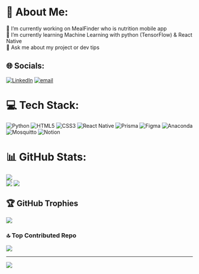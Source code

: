 # 💫 About Me:
🔭 I’m currently working on MealFinder who is nutrition mobile app<br>🌱 I’m currently learning Machine Learning with python (TensorFlow) & React Native<br>💬 Ask me about my project or dev tips<br>


## 🌐 Socials:
[![LinkedIn](https://img.shields.io/badge/LinkedIn-%230077B5.svg?logo=linkedin&logoColor=white)](https://linkedin.com/in/joris-noël-14326a239) [![email](https://img.shields.io/badge/Email-D14836?logo=gmail&logoColor=white)](mailto:joris.noel12@gmail.com) 

# 💻 Tech Stack:
![Python](https://img.shields.io/badge/python-3670A0?style=for-the-badge&logo=python&logoColor=ffdd54) ![HTML5](https://img.shields.io/badge/html5-%23E34F26.svg?style=for-the-badge&logo=html5&logoColor=white) ![CSS3](https://img.shields.io/badge/css3-%231572B6.svg?style=for-the-badge&logo=css3&logoColor=white) ![React Native](https://img.shields.io/badge/react_native-%2320232a.svg?style=for-the-badge&logo=react&logoColor=%2361DAFB) ![Prisma](https://img.shields.io/badge/Prisma-3982CE?style=for-the-badge&logo=Prisma&logoColor=white) ![Figma](https://img.shields.io/badge/figma-%23F24E1E.svg?style=for-the-badge&logo=figma&logoColor=white) ![Anaconda](https://img.shields.io/badge/Anaconda-%2344A833.svg?style=for-the-badge&logo=anaconda&logoColor=white) ![Mosquitto](https://img.shields.io/badge/mosquitto-%233C5280.svg?style=for-the-badge&logo=eclipsemosquitto&logoColor=white) ![Notion](https://img.shields.io/badge/Notion-%23000000.svg?style=for-the-badge&logo=notion&logoColor=white)
# 📊 GitHub Stats:
![](https://nirzak-streak-stats.vercel.app/?user=0nuc&theme=catppuccin_latte&hide_border=false)  
![](https://github-readme-stats.vercel.app/api/top-langs/?username=0nuc&theme=catppuccin_latte&hide_border=false&include_all_commits=false&count_private=false&layout=compact)
![](https://github-readme-stats.vercel.app/api?username=0nuc&theme=catppuccin_latte&hide_border=false&include_all_commits=false&count_private=false)



## 🏆 GitHub Trophies
![](https://github-profile-trophy.vercel.app/?username=0nuc&theme=catppuccin_latte&no-frame=true&no-bg=false&margin-w=4)

### 🔝 Top Contributed Repo
![](https://github-contributor-stats.vercel.app/api?username=0nuc&limit=5&theme=catppuccin_latte&combine_all_yearly_contributions=true)

---
[![](https://visitcount.itsvg.in/api?id=0nuc&icon=5&color=0)](https://visitcount.itsvg.in)

<!-- Proudly created with GPRM ( https://gprm.itsvg.in ) -->

